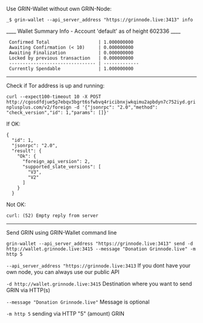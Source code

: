 Use GRIN-Wallet without own GRIN-Node:

```_$ grin-wallet --api_server_address "https://grinnode.live:3413" info```

____ Wallet Summary Info - Account 'default' as of height 602336 ____
```
 Confirmed Total                  | 1.000000000 
 Awaiting Confirmation (< 10)     | 0.000000000 
 Awaiting Finalization            | 0.000000000 
 Locked by previous transaction   | 0.000000000 
 -------------------------------- | ------------- 
 Currently Spendable              | 1.000000000 
```

-----------------------------------------

Check if Tor address is up and running:

```curl --expect100-timeout 10 -X POST http://cgosdfdjue5g7ebqv3bgrt6sfwbvq4ricibnxjwkqimu2apbdyn7c752iyd.grinplusplus.com/v2/foreign -d '{"jsonrpc": "2.0","method": "check_version","id": 1,"params": []}' ```

If OK:

```
{
  "id": 1,
  "jsonrpc": "2.0",
  "result": {
    "Ok": {
      "foreign_api_version": 2,
      "supported_slate_versions": [
        "V3",
        "V2"
      ]
    }
  }
```

Not OK:

```curl: (52) Empty reply from server```


-----------------------------------------

Send GRIN using GRIN-Wallet command line

```grin-wallet --api_server_address "https://grinnode.live:3413" send -d http://wallet.grinnode.live:3415 --message "Donation Grinnode.live" -m http 5```


```--api_server_address "https://grinnode.live:3413```  If you dont have your own node, you can always use our public API

```-d http://wallet.grinnode.live:3415``` Destination where you want to send GRIN via HTTP(s)

```--message "Donation Grinnode.live"``` Message is optional

```-m http 5```  sending via HTTP "5" (amount) GRIN

